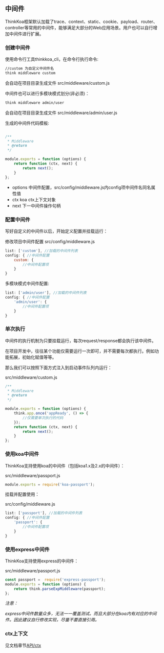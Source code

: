 ## 中间件

ThinkKoa框架默认加载了trace、context、static、cookie、payload、router、controller等常用的中间件，能够满足大部分的Web应用场景。用户也可以自行增加中间件进行扩展。

### 创建中间件

使用命令行工具thinkkoa_cli，在命令行执行命令:

```bash
//custom 为自定义中间件名
think middleware custom
```
会自动在项目目录生成文件 src/middleware/custom.js

中间件也可以进行多模块模式划分(非必须)：

```bash
think middleware admin/user
```
会自动在项目目录生成文件 src/middleware/admin/user.js

生成的中间件代码模板: 

```js

/**
 * Middleware
 * @return
 */

module.exports = function (options) {
    return function (ctx, next) {
        return next();
    }
};
```
* options 中间件配置，src/config/middleware.js内config项中间件名同名属性值
* ctx koa ctx上下文对象
* next 下一中间件操作句柄


### 配置中间件
写好自定义的中间件以后，开始定义配置并挂载运行：

修改项目中间件配置 src/config/middleware.js

```js
list: ['custom'], //加载的中间件列表
config: { //中间件配置 
	custom: {
		//中间件配置项
	}
}

```
多模块模式中间件配置: 

```js
list: ['admin/user'], //加载的中间件列表
config: { //中间件配置 
	'admin/user': {
		//中间件配置项
	}
}

```

### 单次执行
中间件的执行机制为只要挂载运行，每次request/response都会执行该中间件。

在项目开发中，往往某个功能仅需要运行一次即可，并不需要每次都执行。例如功能拓展，初始化赋值等等。

那么我们可以按照下面方式注入到启动事件队列内运行：

src/middleware/custom.js

```js
/**
 * Middleware
 * @return
 */

module.exports = function (options) {
    think.app.once('appReady', () => {
        //仅需要单次执行的代码
    });
    return function (ctx, next) {
        return next();
    }
};

```

### 使用koa中间件

ThinkKoa支持使用koa的中间件（包括koa1.x及2.x的中间件）：

src/middleware/passport.js

```js
module.exports = require('koa-passport');

```
挂载并配置使用： 

src/config/middleware.js

```js
list: ['passport'], //加载的中间件列表
config: { //中间件配置 
	'passport': {
		//中间件配置项
	}
}
```

### 使用express中间件

ThinkKoa支持使用express的中间件：

src/middleware/passport.js

```js
const passport =  require('express-passport');
module.exports = function (options) {
    return think.parseExpMiddleware(passport);
};

```
*注意：*

*express中间件数量众多，无法一一覆盖测试。而且大部分在koa内有对应的中间件。因此建议自行修改实现，尽量不要直接引用。*

### ctx上下文
见文档章节[API/ctx](/doc/index/doc/ctx.jhtml)
